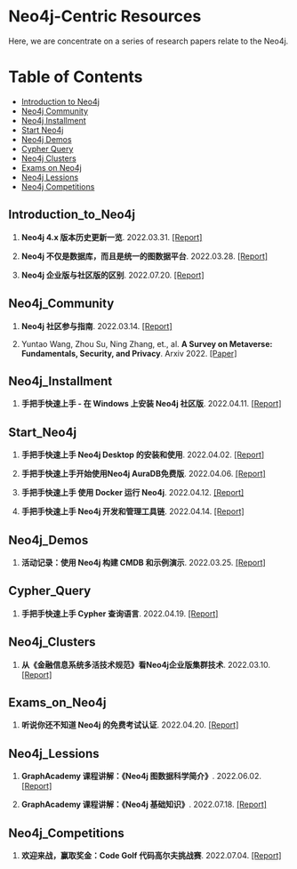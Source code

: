 # Neo4j-Centric Resources 



Here, we are concentrate on a series of research papers relate to the Neo4j.   


Table of Contents
=================

  * [Introduction to Neo4j](#Introduction_to_Neo4j)
  * [Neo4j Community](#Neo4j_Community)
  * [Neo4j Installment](#Neo4j_Installment)  
  * [Start Neo4j](#Start_Neo4j)
  * [Neo4j Demos](#Neo4j_Demos)
  * [Cypher Query](#Cypher_Query)
  * [Neo4j Clusters](#Neo4j_Clusters)
  * [Exams on Neo4j](#Exams_on_Neo4j)
  * [Neo4j Lessions](#Neo4j_Lessions)
  * [Neo4j Competitions](#Neo4j_Competitions)


## Introduction_to_Neo4j
1. **Neo4j 4.x 版本历史更新一览**. 2022.03.31. [[Report]](https://mp.weixin.qq.com/s/IcKdGWlbeqYWy3YhOF3eDg)


2. **Neo4j 不仅是数据库，而且是统一的图数据平台**. 2022.03.28. [[Report]](https://mp.weixin.qq.com/s/a69n4QSu_LAsfMFDIN1pUQ)


3. **Neo4j 企业版与社区版的区别**. 2022.07.20. [[Report]](https://www.bilibili.com/video/BV1tS4y1f7pT/?spm_id_from=333.788.recommend_more_video.9&vd_source=c06526b797679eabaafcad12dbe7ccb1)



## Neo4j_Community
1. **Neo4j 社区参与指南**. 2022.03.14. [[Report]](https://mp.weixin.qq.com/s/6BezaMyATgfslmSme2oIuQ)


2. Yuntao Wang, Zhou Su, Ning Zhang, et., al. **A Survey on Metaverse: Fundamentals, Security, and Privacy**. Arxiv 2022. [[Paper]](https://arxiv.org/pdf/2203.02662.pdf)



## Neo4j_Installment
1. **手把手快速上手 - 在 Windows 上安装 Neo4j 社区版**. 2022.04.11. [[Report]](https://mp.weixin.qq.com/s/NLjgq3UI-1U3QLQDmrLoAA)



## Start_Neo4j
1. **手把手快速上手 Neo4j Desktop 的安装和使用**. 2022.04.02. [[Report]](https://mp.weixin.qq.com/s/sMcXI_5e9LdS341TldBVnw)


2. **手把手快速上手开始使用Neo4j AuraDB免费版**. 2022.04.06. [[Report]](https://www.bilibili.com/video/BV1w34y1x751?share_medium=iphone&share_plat=ios&share_source=WEIXIN&share_tag=s_i&timestamp=1649213833&unique_k=mvll8Ge)


3. **手把手快速上手 使用 Docker 运行 Neo4j**. 2022.04.12. [[Report]](https://mp.weixin.qq.com/s/BJsbRSqmx-hL956_ULbisg)


4. **手把手快速上手 Neo4j 开发和管理工具链**. 2022.04.14. [[Report]](https://mp.weixin.qq.com/s/hJl8CM57W9Fq-a9TY_ujTA)



## Neo4j_Demos
1. **活动记录：使用 Neo4j 构建 CMDB 和示例演示**. 2022.03.25. [[Report]](https://mp.weixin.qq.com/s/Vjo7uZ0glvZraXJkXQLftQ)



## Cypher_Query
1. **手把手快速上手 Cypher 查询语言**. 2022.04.19. [[Report]](https://mp.weixin.qq.com/s/Lvz8KFyPazHvU2Q6X9TszA)



## Neo4j_Clusters
1. **从《金融信息系统多活技术规范》看Neo4j企业版集群技术**. 2022.03.10. [[Report]](https://blog.csdn.net/GraphWay/article/details/123403994)



## Exams_on_Neo4j
1. **听说你还不知道 Neo4j 的免费考试认证**. 2022.04.20. [[Report]](https://mp.weixin.qq.com/s/_ctXiOu1JU8_Q-g3NttaCA)



## Neo4j_Lessions
1. **GraphAcademy 课程讲解：《Neo4j 图数据科学简介》**. 2022.06.02. [[Report]](https://mp.weixin.qq.com/s/scuR5gBYgVXpKVyOWnvoZQ)


2. **GraphAcademy 课程讲解：《Neo4j 基础知识》**. 2022.07.18. [[Report]](https://graphacademy.neo4j.com/cn/)



## Neo4j_Competitions
1. **欢迎来战，赢取奖金：Code Golf 代码高尔夫挑战赛**. 2022.07.04. [[Report]](https://mp.weixin.qq.com/s/DRkwBigFAlsuVb7AVpikLw)




